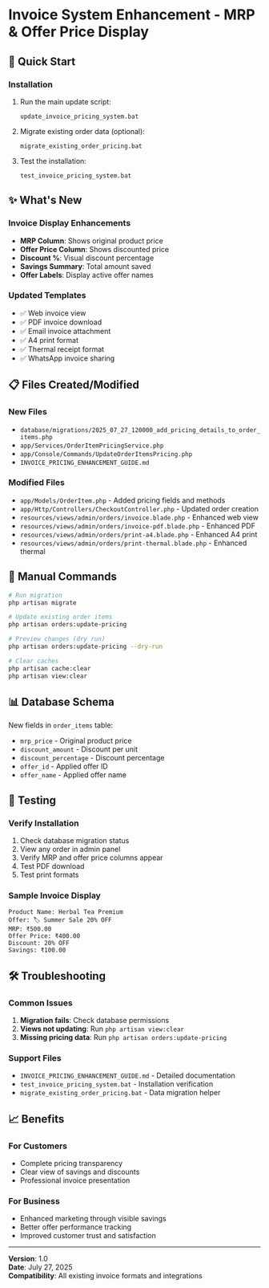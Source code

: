 # Invoice System Enhancement - MRP & Offer Price Display

## 🚀 Quick Start

### Installation
1. Run the main update script:
   ```
   update_invoice_pricing_system.bat
   ```

2. Migrate existing order data (optional):
   ```
   migrate_existing_order_pricing.bat
   ```

3. Test the installation:
   ```
   test_invoice_pricing_system.bat
   ```

## ✨ What's New

### Invoice Display Enhancements
- **MRP Column**: Shows original product price
- **Offer Price Column**: Shows discounted price
- **Discount %**: Visual discount percentage
- **Savings Summary**: Total amount saved
- **Offer Labels**: Display active offer names

### Updated Templates
- ✅ Web invoice view
- ✅ PDF invoice download  
- ✅ Email invoice attachment
- ✅ A4 print format
- ✅ Thermal receipt format
- ✅ WhatsApp invoice sharing

## 📋 Files Created/Modified

### New Files
- `database/migrations/2025_07_27_120000_add_pricing_details_to_order_items.php`
- `app/Services/OrderItemPricingService.php`
- `app/Console/Commands/UpdateOrderItemsPricing.php`
- `INVOICE_PRICING_ENHANCEMENT_GUIDE.md`

### Modified Files  
- `app/Models/OrderItem.php` - Added pricing fields and methods
- `app/Http/Controllers/CheckoutController.php` - Updated order creation
- `resources/views/admin/orders/invoice.blade.php` - Enhanced web view
- `resources/views/admin/orders/invoice-pdf.blade.php` - Enhanced PDF
- `resources/views/admin/orders/print-a4.blade.php` - Enhanced A4 print
- `resources/views/admin/orders/print-thermal.blade.php` - Enhanced thermal

## 🔧 Manual Commands

```bash
# Run migration
php artisan migrate

# Update existing order items  
php artisan orders:update-pricing

# Preview changes (dry run)
php artisan orders:update-pricing --dry-run

# Clear caches
php artisan cache:clear
php artisan view:clear
```

## 📊 Database Schema

New fields in `order_items` table:
- `mrp_price` - Original product price
- `discount_amount` - Discount per unit
- `discount_percentage` - Discount percentage  
- `offer_id` - Applied offer ID
- `offer_name` - Applied offer name

## 🧪 Testing

### Verify Installation
1. Check database migration status
2. View any order in admin panel
3. Verify MRP and offer price columns appear
4. Test PDF download
5. Test print formats

### Sample Invoice Display
```
Product Name: Herbal Tea Premium
Offer: 🏷️ Summer Sale 20% OFF
MRP: ₹500.00
Offer Price: ₹400.00  
Discount: 20% OFF
Savings: ₹100.00
```

## 🛠️ Troubleshooting

### Common Issues
1. **Migration fails**: Check database permissions
2. **Views not updating**: Run `php artisan view:clear`
3. **Missing pricing data**: Run `php artisan orders:update-pricing`

### Support Files
- `INVOICE_PRICING_ENHANCEMENT_GUIDE.md` - Detailed documentation
- `test_invoice_pricing_system.bat` - Installation verification
- `migrate_existing_order_pricing.bat` - Data migration helper

## 📈 Benefits

### For Customers
- Complete pricing transparency
- Clear view of savings and discounts
- Professional invoice presentation

### For Business  
- Enhanced marketing through visible savings
- Better offer performance tracking
- Improved customer trust and satisfaction

---

**Version**: 1.0  
**Date**: July 27, 2025  
**Compatibility**: All existing invoice formats and integrations
